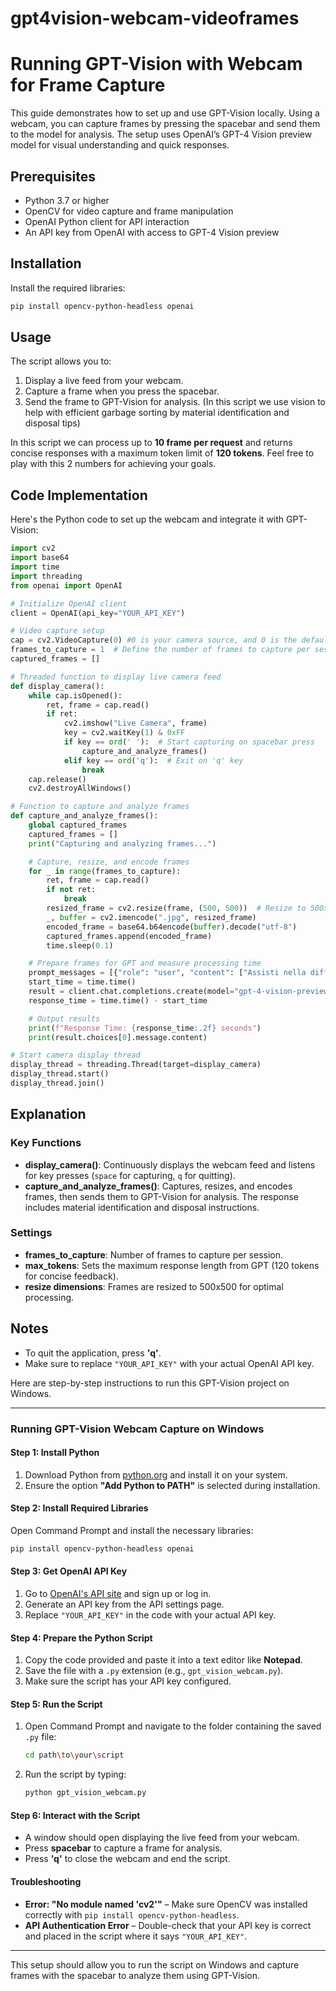 # gpt4vision-webcam-videoframes

# Running GPT-Vision with Webcam for Frame Capture

This guide demonstrates how to set up and use GPT-Vision locally. Using a webcam, you can capture frames by pressing the spacebar and send them to the model for analysis. The setup uses OpenAI’s GPT-4 Vision preview model for visual understanding and quick responses.

## Prerequisites

- Python 3.7 or higher
- OpenCV for video capture and frame manipulation
- OpenAI Python client for API interaction
- An API key from OpenAI with access to GPT-4 Vision preview

## Installation

Install the required libraries:
```bash
pip install opencv-python-headless openai
```

## Usage

The script allows you to:
1. Display a live feed from your webcam.
2. Capture a frame when you press the spacebar.
3. Send the frame to GPT-Vision for analysis. (In this script we use vision to help with efficient garbage sorting by material identification and disposal tips)

In this script we can process up to **10 frame per request** and returns concise responses with a maximum token limit of **120 tokens**.
Feel free to play with this 2 numbers for achieving your goals.

## Code Implementation

Here's the Python code to set up the webcam and integrate it with GPT-Vision:

```python
import cv2
import base64
import time
import threading
from openai import OpenAI

# Initialize OpenAI client
client = OpenAI(api_key="YOUR_API_KEY")

# Video capture setup
cap = cv2.VideoCapture(0) #0 is your camera source, and 0 is the default, if you encounter issues, usually with USB webcams, try other numbers.
frames_to_capture = 1  # Define the number of frames to capture per session
captured_frames = []

# Threaded function to display live camera feed
def display_camera():
    while cap.isOpened():
        ret, frame = cap.read()
        if ret:
            cv2.imshow("Live Camera", frame)
            key = cv2.waitKey(1) & 0xFF
            if key == ord(' '):  # Start capturing on spacebar press
                capture_and_analyze_frames()
            elif key == ord('q'):  # Exit on 'q' key
                break
    cap.release()
    cv2.destroyAllWindows()

# Function to capture and analyze frames
def capture_and_analyze_frames():
    global captured_frames
    captured_frames = []
    print("Capturing and analyzing frames...")

    # Capture, resize, and encode frames
    for _ in range(frames_to_capture):
        ret, frame = cap.read()
        if not ret:
            break
        resized_frame = cv2.resize(frame, (500, 500))  # Resize to 500x500
        _, buffer = cv2.imencode(".jpg", resized_frame)
        encoded_frame = base64.b64encode(buffer).decode("utf-8")
        captured_frames.append(encoded_frame)
        time.sleep(0.1)

    # Prepare frames for GPT and measure processing time
    prompt_messages = [{"role": "user", "content": ["Assisti nella differenziazione dei rifiuti analizzando i materiali nell'immagine: identifica il materiale o i materiali e fornisci istruzioni di smaltimento. Risposta secca, no yapping", *[{"image": x, "resize": 500} for x in captured_frames]]}]
    start_time = time.time()
    result = client.chat.completions.create(model="gpt-4-vision-preview", messages=prompt_messages, max_tokens=120)
    response_time = time.time() - start_time

    # Output results
    print(f"Response Time: {response_time:.2f} seconds")
    print(result.choices[0].message.content)

# Start camera display thread
display_thread = threading.Thread(target=display_camera)
display_thread.start()
display_thread.join()
```

## Explanation

### Key Functions

- **display_camera()**: Continuously displays the webcam feed and listens for key presses (`space` for capturing, `q` for quitting).
- **capture_and_analyze_frames()**: Captures, resizes, and encodes frames, then sends them to GPT-Vision for analysis. The response includes material identification and disposal instructions.

### Settings

- **frames_to_capture**: Number of frames to capture per session.
- **max_tokens**: Sets the maximum response length from GPT (120 tokens for concise feedback).
- **resize dimensions**: Frames are resized to 500x500 for optimal processing.

## Notes

- To quit the application, press **'q'**.
- Make sure to replace `"YOUR_API_KEY"` with your actual OpenAI API key.

Here are step-by-step instructions to run this GPT-Vision project on Windows.

--------------------------------------------------------------

### Running GPT-Vision Webcam Capture on Windows

#### Step 1: Install Python

1. Download Python from [python.org](https://www.python.org/downloads/) and install it on your system. 
2. Ensure the option **"Add Python to PATH"** is selected during installation.

#### Step 2: Install Required Libraries

Open Command Prompt and install the necessary libraries:
```bash
pip install opencv-python-headless openai
```

#### Step 3: Get OpenAI API Key

1. Go to [OpenAI's API site](https://platform.openai.com/) and sign up or log in.
2. Generate an API key from the API settings page.
3. Replace `"YOUR_API_KEY"` in the code with your actual API key.

#### Step 4: Prepare the Python Script

1. Copy the code provided and paste it into a text editor like **Notepad**.
2. Save the file with a `.py` extension (e.g., `gpt_vision_webcam.py`).
3. Make sure the script has your API key configured.

#### Step 5: Run the Script

1. Open Command Prompt and navigate to the folder containing the saved `.py` file:
    ```bash
    cd path\to\your\script
    ```
2. Run the script by typing:
    ```bash
    python gpt_vision_webcam.py
    ```

#### Step 6: Interact with the Script

- A window should open displaying the live feed from your webcam.
- Press **spacebar** to capture a frame for analysis.
- Press **'q'** to close the webcam and end the script.

#### Troubleshooting

- **Error: "No module named 'cv2'"** – Make sure OpenCV was installed correctly with `pip install opencv-python-headless`.
- **API Authentication Error** – Double-check that your API key is correct and placed in the script where it says `"YOUR_API_KEY"`.

---

This setup should allow you to run the script on Windows and capture frames with the spacebar to analyze them using GPT-Vision.
